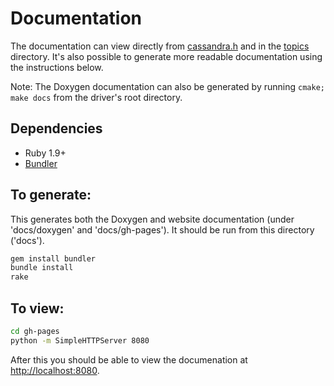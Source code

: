 # Documentation

The documentation can view directly from [cassandra.h](/include/cassandra.h) and in the [topics](/docs/topics) directory. It's also possible to generate more readable documentation using the instructions below.

Note: The Doxygen documentation can also be generated by running `cmake; make docs` from the driver's root directory.

## Dependencies

* Ruby 1.9+
* [Bundler](http://bundler.io/)

## To generate:

This generates both the Doxygen and website documentation (under 'docs/doxygen' and 'docs/gh-pages'). It should be run from this directory ('docs').

```bash
gem install bundler
bundle install
rake
```

## To view:

```bash
cd gh-pages
python -m SimpleHTTPServer 8080
```

After this you should be able to view the documenation at [http://localhost:8080](http://localhost:8080/).
